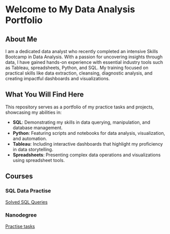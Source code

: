 # Welcome to My Data Analysis Portfolio

## About Me
I am a dedicated data analyst who recently completed an intensive Skills Bootcamp in Data Analysis. With a passion for uncovering insights through data, I have gained hands-on experience with essential industry tools such as Tableau, spreadsheets, Python, and SQL. My training focused on practical skills like data extraction, cleansing, diagnostic analysis, and creating impactful dashboards and visualizations.

## What You Will Find Here
This repository serves as a portfolio of my practice tasks and projects, showcasing my abilities in:


- **SQL**: Demonstrating my skills in data querying, manipulation, and database management.
- **Python**: Featuring scripts and notebooks for data analysis, visualization, and automation.
- **Tableau**: Including interactive dashboards that highlight my proficiency in data storytelling.
- **Spreadsheets**: Presenting complex data operations and visualizations using spreadsheet tools.


## Courses

### SQL Data Practise
[Solved SQL Queries](sql/SQL.md)

### Nanodegree

[Practise tasks](nanodegree/Python.md)